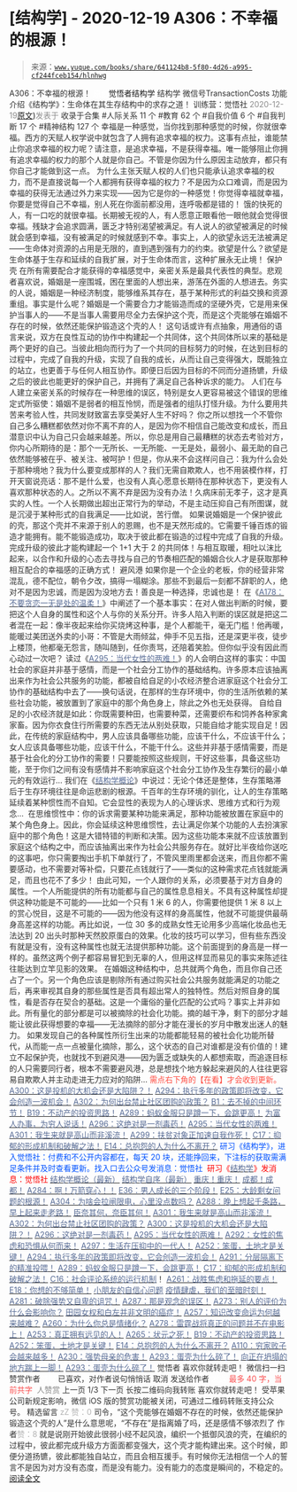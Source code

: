 # [结构学] - 2020-12-19 A306：不幸福的根源！

> 来源：[`www.yuque.com/books/share/641124b8-5f80-4d26-a995-cf244fceb154/hlnhwg`](https://www.yuque.com/books/share/641124b8-5f80-4d26-a995-cf244fceb154/hlnhwg)

<ne-p id="520f42f3293818f927861ebbd5b15da4_p_0" data-lake-id="520f42f3293818f927861ebbd5b15da4_p_0"><ne-text id="ue059838e" style="color: rgb(51, 51, 51);">A306：不幸福的根源！</ne-text></ne-p> <ne-p id="fcbaf96bc44d487b461a1758597a371f" data-lake-id="fcbaf96bc44d487b461a1758597a371f"><ne-text id="u3abb566d" ne-fontsize="12" style="color: rgb(255, 255, 255);">原创</ne-text><ne-text id="u936c7347" ne-fontsize="14">觉悟者</ne-text><ne-text id="uead70788" ne-fontsize="14">结构学</ne-text></ne-p> <ne-p id="baafcbefe1a346f7897b027cd75a9a2b" data-lake-id="baafcbefe1a346f7897b027cd75a9a2b"><ne-text id="u08fcac39" ne-fontsize="14" ne-bold="true" style="color: rgb(51, 51, 51);">结构学</ne-text></ne-p> <ne-p id="d3b4d2767ab76c60d11a0037d3babfb3" data-lake-id="d3b4d2767ab76c60d11a0037d3babfb3"><ne-text id="ub6c1186b" ne-fontsize="14" style="color: rgb(51, 51, 51);">微信号</ne-text><ne-text id="ub92904d9" ne-fontsize="14" style="color: rgb(51, 51, 51);">TransactionCosts</ne-text></ne-p> <ne-p id="8732065ed74ec4e45966554aca103eed" data-lake-id="8732065ed74ec4e45966554aca103eed"><ne-text id="uc57fb8a0" ne-fontsize="14" style="color: rgb(51, 51, 51);">功能介绍</ne-text><ne-text id="uaebd10f6" ne-fontsize="14" style="color: rgb(51, 51, 51);">《结构学》：生命体在其生存结构中的求存之道！ 训练营：觉悟社</ne-text></ne-p> <ne-p id="48f890e6c5d3e72ea36c986d4b633a88" data-lake-id="48f890e6c5d3e72ea36c986d4b633a88"><ne-text id="u909634c9" style="color: rgb(140, 140, 140);">2020-12-19</ne-text>[<ne-text id="u0a4900af" ne-fontsize="14">原文</ne-text>](https://mp.weixin.qq.com/s?__biz=MzIzMDYwOTM0Mg==&mid=2247484943&idx=1&sn=c00f0bd8c933d6f36d0a166c83f57a94&chksm=e8b19ededfc617c8cd7f745abc65eef552b44d87b4aef53b27fec1bbdf36b2421642c155841e#rd))<ne-text id="u7ac290f7" ne-fontsize="14" style="color: rgb(140, 140, 140);">发表于</ne-text></ne-p> <ne-p id="d75cf6b426b5b990b70d55b4350f562f" data-lake-id="d75cf6b426b5b990b70d55b4350f562f"><ne-text id="u722c8488" style="color: rgb(51, 51, 51);">收录于合集</ne-text></ne-p> <ne-p id="45105428a2ad207f0ad95ddac2412e04" data-lake-id="45105428a2ad207f0ad95ddac2412e04"><ne-text id="u742bdab1" style="color: rgb(51, 51, 51);">#人际关系 11 个</ne-text></ne-p> <ne-p id="7b96238b7a2d669f3b99c4368021fb02" data-lake-id="7b96238b7a2d669f3b99c4368021fb02"><ne-text id="ub5ee1d08" style="color: rgb(51, 51, 51);">#教育 62 个</ne-text></ne-p> <ne-p id="9f37de326d4908ebcdfb2473a333abc3" data-lake-id="9f37de326d4908ebcdfb2473a333abc3"><ne-text id="u33ae72de" style="color: rgb(51, 51, 51);">#自我价值 6 个</ne-text></ne-p> <ne-p id="4b341a3006efb9ecec2ebcc0e0ca4e81" data-lake-id="4b341a3006efb9ecec2ebcc0e0ca4e81"><ne-text id="uddf6da8d" style="color: rgb(51, 51, 51);">#自我判断 17 个</ne-text></ne-p> <ne-p id="b5861a3e8e84404c6778add1b8da84bc" data-lake-id="b5861a3e8e84404c6778add1b8da84bc"><ne-text id="u62977ff6" style="color: rgb(51, 51, 51);">#精神结构 127 个</ne-text></ne-p> <ne-p id="f969db4513c1e71a106c603448364b05" data-lake-id="f969db4513c1e71a106c603448364b05"><ne-text id="u8b263c60" style="color: rgb(51, 51, 51);">幸福是一种感觉，当你找到那种感觉的时候，你就很幸福。西方的天赋人权学说中就包含了人拥有追求幸福的权力。这事有点扯，谁能禁止你追求幸福的权力呢？请注意，是追求幸福，不是获得幸福。唯一能够阻止你拥有追求幸福的权力的那个人就是你自己。不管是你因为什么原因主动放弃，都只有你自己才能做到这一点。</ne-text></ne-p> <ne-p id="9e79efe556b8c210eef0874809a8439f" data-lake-id="9e79efe556b8c210eef0874809a8439f"><ne-text id="u47a37bbe" style="color: rgb(51, 51, 51);">为什么主张天赋人权的人们也只能承认追求幸福的权力，而不是直接说每一个人都拥有获得幸福的权力？不是因为众口难调，而是因为幸福的获得无法通过外力来实现——因为它是你的一种感觉！你觉得幸福就幸福，你要是觉得自己不幸福，别人死在你面前都没用，连呼吸都是错的！</ne-text></ne-p> <ne-p id="60ad8d0093d91174ff77da4b1d15efe8" data-lake-id="60ad8d0093d91174ff77da4b1d15efe8"><ne-text id="u8238d481" style="color: rgb(51, 51, 51);">饿的快死的人，有一口吃的就很幸福。长期被无视的人，有人愿意正眼看他一眼他就会觉得很幸福。残缺才会追求圆满，匮乏才特别渴望被满足。有人说人的欲望被满足的时候就会感到幸福，没有被满足的时候就感到不幸。事实上，人的欲望永远无法被满足——生命体对资源的占用是无限的，直到遇到强有力的约束。欲望是什么？欲望是生命体基于生存和延续的自我扩展，对于生命体而言，这种扩展永无止境！</ne-text></ne-p> <ne-p id="b3d650f764318874c6e6b63a93911cb9" data-lake-id="b3d650f764318874c6e6b63a93911cb9"><ne-text id="ud9106225" ne-bold="true" style="color: rgb(51, 51, 51);">保护壳</ne-text></ne-p> <ne-p id="4f7a0d7ad09930fe41de9854d08c6ed7" data-lake-id="4f7a0d7ad09930fe41de9854d08c6ed7"><ne-text id="u9ea2d867" style="color: rgb(51, 51, 51);">在所有需要配合才能获得的幸福感觉中，亲密关系是最具代表性的典型。悲观者喜欢说，婚姻是一座围城，困在里面的人想出来，游荡在外面的人想进去。务实的人说，婚姻是一种经济制度，能够维系其存在，基于某种形式的利益交换和资源重组。事实是什么呢？婚姻是一个需要合力才能锻造而成的坚硬外壳，它是用来保护当事人的——不是当事人需要用尽全力去保护这个壳，而是这个壳能够在婚姻不存在的时候，依然还能保护锻造这个壳的人！</ne-text></ne-p> <ne-p id="a7ee8a76793d54d299687a1a59de8380" data-lake-id="a7ee8a76793d54d299687a1a59de8380"><ne-text id="u660e4a30" style="color: rgb(51, 51, 51);">这句话或许有点抽象，用通俗的语言来说，双方在良性互动的协作中构建起一个共同体，这个共同体所以来的基础是两个更好的自己。当彼此相向而行为了一个共同的目标努力的时候，在达到目标的过程中，完成了自我的升级，实现了自我的成长，从而让自己变得强大，既能独立的站立，也更善于与任何人相互协作。即便日后因为目标的不同而分道扬镳，升级之后的彼此也能更好的保护自己，并拥有了满足自己各种诉求的能力。</ne-text></ne-p> <ne-p id="ca21c2779759ba1117b49a74fd1d460a" data-lake-id="ca21c2779759ba1117b49a74fd1d460a"><ne-text id="ue52ad2bc" style="color: rgb(51, 51, 51);">人们在与人建立亲密关系的时候存在一种思维的误区，特别是女人更容易被这个错误的思维定式所驱使：婚姻不是弱者的相互怜悯，而是强者的组队打怪升级。为什么要用共苦来考验人性，共同发财致富去享受美好人生不好吗？</ne-text></ne-p> <ne-p id="3729326c9f64148dd1f3f3e3fd1f61d9" data-lake-id="3729326c9f64148dd1f3f3e3fd1f61d9"><ne-text id="u71c119cb" style="color: rgb(51, 51, 51);">你之所以想找一个不管你自己多么糟糕都依然对你不离不弃的人，是因为你不相信自己能改变和成长，而且潜意识中认为自己只会越来越差。所以，你总是用自己最糟糕的状态去考验对方，你内心所期待的是：那个一无所长、一无所能、一无是处，最弱小、最无助的自己依然能够被在乎、被关注、被呵护！但是，你从来不会这样问自己：我为什么会处于那种境地？我为什么要变成那样的人？我们无需自欺欺人，也不用装模作样，打开天窗说亮话：那不是什么爱，也没有人真心愿意长期待在那种状态下，更没有人喜欢那种状态的人。之所以不离不弃是因为没有办法！久病床前无孝子，这才是真实的人性。一个人长期做出超出正常行为的举动，不是主动压抑自己有所图谋，就是沉浸于某种形式的自我满足——比如说，苦行僧。</ne-text></ne-p> <ne-p id="de4d59266d4621aa4071eeb3cee42863" data-lake-id="de4d59266d4621aa4071eeb3cee42863"><ne-text id="u1e1dfc80" style="color: rgb(51, 51, 51);">如果说婚姻是一个保护彼此的壳，那这个壳并不来源于别人的恩赐，也不是天然形成的。它需要千锤百炼的锻造才能拥有。能不能锻造成功，取决于彼此都在锻造的过程中完成了自我的升级。完成升级的彼此才能构建起一个 1+1 大于 2 的共同体！与相互取暖，相吐以沫比起来，以合作和升级的心态去寻找与自己的节奏相匹配的婚姻合伙人才是获取那种相互配合的幸福感的正确方式！</ne-text></ne-p> <ne-p id="64f5e41a85527d31f7be011d9cceb8b4" data-lake-id="64f5e41a85527d31f7be011d9cceb8b4"><ne-text id="ucb536857" ne-bold="true" style="color: rgb(51, 51, 51);">避风港</ne-text></ne-p> <ne-p id="18408c57842c056b0287bd49ec53598d" data-lake-id="18408c57842c056b0287bd49ec53598d"><ne-text id="u6be8a09a" style="color: rgb(51, 51, 51);">如果你是一个企业的老板，你的经营非常混乱，德不配位，朝令夕改，搞得一塌糊涂。那些不到最后一刻都不辞职的人，绝对不是因为忠诚，而是因为没地方去！善良是一种选择，忠诚也是！</ne-text></ne-p> <ne-p id="1110af3b7e69cd9a8d73660446c5318a" data-lake-id="1110af3b7e69cd9a8d73660446c5318a"><ne-text id="u19ef44f3" style="color: rgb(51, 51, 51);">在《</ne-text>[<ne-text id="u5a308940" style="color: rgb(87, 107, 149);">A178：不要贪恋一无是处的温柔！</ne-text>](http://mp.weixin.qq.com/s?__biz=MzAxNDk1NjI2Mw==&mid=2247485259&idx=1&sn=c46eb58cf71fc316608279b1e10828b8&chksm=9b8a24c3acfdadd57781ee9631cc06ed50551cc15141d155f54fa20dcf69c653825673104680&scene=21#wechat_redirect)<ne-text id="u2bb90f8c" style="color: rgb(51, 51, 51);">》中阐述了一个基本事实：在对人做出判断的时候，要把这个人自身的属性和这个人与你的关系分开。许多人陷入判断的误区就是把这二者混在一起：像半夜起来给你买烧烤这种事，是个人都能干，毫无门槛！他再暖，能暖过美团送外卖的小哥：不管是大雨倾盆，伸手不见五指，还是深更半夜，徒步上楼顶，他都毫无怨言，随叫随到，任你责骂，还陪着笑脸。但你似乎没有因此而心动过一次吧？</ne-text></ne-p> <ne-p id="f6b5da3f5d74e9a4d3c53cbd692c2e53" data-lake-id="f6b5da3f5d74e9a4d3c53cbd692c2e53"><ne-text id="ud8a01df0" style="color: rgb(51, 51, 51);">读过《</ne-text>[<ne-text id="u246b0548" style="color: rgb(87, 107, 149);">A295：当代女性的两难！</ne-text>](http://mp.weixin.qq.com/s?__biz=MzIzMDYwOTM0Mg==&mid=2247484854&idx=1&sn=6851afe306f7b89d23728018ea32b7f2&chksm=e8b19d67dfc61471955b15021ac11c5fff9f1607977e9df1bd2bbfabc2deb3dea5c98e369c55&scene=21#wechat_redirect)<ne-text id="u2e56120d" style="color: rgb(51, 51, 51);">》的人会明白这样的事实：中国社会的家庭并非基于感情，而是一个社会分工协作的基础结构。许多原本应该抽离出来作为社会公共服务的功能，都被自给自足的小农经济整合进家庭这个社会分工协作的基础结构中去了——换句话说，在那样的生存环境中，你的生活所依赖的某些社会功能，被放置到了家庭中的那个角色身上，除此之外也无处获得。</ne-text></ne-p> <ne-p id="5bebc3195b12f4b982f04f00e83883f3" data-lake-id="5bebc3195b12f4b982f04f00e83883f3"><ne-text id="ud04fd94c" style="color: rgb(51, 51, 51);">自给自足的小农经济就是如此：你既需要种田，也需要种菜，还需要织布和饲养各种家禽家畜。因为你衣食住行所需要的东西无法从别处获取，只能自给才能实现自足！因此，在传统的家庭结构中，男人应该具备哪些功能，应该干什么，不应该干什么；女人应该具备哪些功能，应该干什么，不能干什么。这些并非基于感情需要，而是基于社会化的分工协作的需要！只要能按照这些规则，干好这些事，具备这些功能，至于你们之间有没有感情并不影响家庭这个社会分工协作及生存繁衍的最小单元的有效运行…</ne-text></ne-p> <ne-p id="d851c9d79612c8b0239e8d0c9d17bbf0" data-lake-id="d851c9d79612c8b0239e8d0c9d17bbf0"><ne-text id="uf1c406d5" style="color: rgb(51, 51, 51);">我们在《</ne-text>[<ne-text id="u1887e4b8" style="color: rgb(87, 107, 149);">结构学概论</ne-text>](http://mp.weixin.qq.com/s?__biz=MzAxNDk1NjI2Mw==&mid=2247485167&idx=1&sn=d5e962eff4a8e9770c83bc87d19d07f3&chksm=9b8a2567acfdac7154f7a62996dca874e5d186b44f3d120dcb633760318788c42d304e325313&scene=21#wechat_redirect)<ne-text id="ua35bb2a1" style="color: rgb(51, 51, 51);">》中说过：无论个体还是整体，生存策略滞后于生存环境往往是命运悲剧的根源。千百年的生存环境的驯化，让人的生存策略延续着某种惯性而不自知。它会显性的表现为人的心理诉求、思维方式和行为观念… </ne-text></ne-p> <ne-p id="b3cd8cfea637cdc819ac9a477ad19dcf" data-lake-id="b3cd8cfea637cdc819ac9a477ad19dcf"><ne-text id="u4eed8a04" style="color: rgb(51, 51, 51);">在思维惯性中：你的诉求需要某种功能来满足，那种功能被放置在家庭中的某个角色身上。因此，你会延续这种思维惯性，去让满足你某个功能的人去扮演家庭中的那个角色！这是大错特错的判断和决策。因为这些功能本来就不应该放置到家庭这个结构之中，而应该抽离出来作为社会公共服务存在。就好比半夜给你送吃的这事吧，你只需要掏出手机下单就行了，不管风里雨里都会送来，而且你都不需要感动，也不需要对等补偿，只要花点钱就行了——类似的这种需求花点钱就能满足，而且也花不了多少！</ne-text></ne-p> <ne-p id="bb3f8c0add4d15f6deb915f650c714ec" data-lake-id="bb3f8c0add4d15f6deb915f650c714ec"><ne-text id="u10e3dfb0" style="color: rgb(51, 51, 51);">由此可知，一个人跟你的关系，必须要基于对方自身的属性。一个人所能提供的所有功能都与自己的属性息息相关。不具有这种属性却提供这种功能是不可能的——比如一个只有 1 米 6 的人，你需要他提供 1 米 8 以上的赏心悦目，这是不可能的——因为他没有这样的身高属性，他就不可能提供最萌身高差这样的功能。再比如说，一位 30 多的成熟女性无论用多少高端化妆品也无法达到 20 出头时那种天然胶原蛋白的效果。化妆的技巧可以学习，但有些东西没有就是没有，没有这种属性也就无法提供那种功能。这个前面提到的身高是一样一样的。虽然这两个例子都容易冒犯到无辜的人，但用这样显而易见的事实来陈述往往能达到立竿见影的效果。</ne-text></ne-p> <ne-p id="4d53776a76317cf4e799c1f797d4ee64" data-lake-id="4d53776a76317cf4e799c1f797d4ee64"><ne-text id="u640d076c" style="color: rgb(51, 51, 51);">在婚姻这种结构中，总共就两个角色，而且你自己还占了一个。另一个角色应该是剔除所有通过购买社会公共服务就能满足的功能之后，再来审视其自身的那些属性是否具有超出常人的独特性。然后对照自身的属性，看是否存在契合的基础。这是一个庸俗的量化匹配的公式吗？事实上并非如此。所有量化的部分都是可以被摘除的社会化功能。摘的越干净，剩下的部分才越能让彼此获得想要的幸福——无法摘除的部分才能在漫长的岁月中散发出迷人的魅力。</ne-text></ne-p> <ne-p id="5e1125425ffcaadb13cb2671cdcdbf8b" data-lake-id="5e1125425ffcaadb13cb2671cdcdbf8b"><ne-text id="u1302522b" style="color: rgb(51, 51, 51);">如果发现自己的各种属性所衍生出来的功能都能轻易的被社会化功能所替代，从而能一点一点被量化摘除，那么，这个状态的自己对谁都是没有价值的！建立不起保护壳，也就找不到避风港——因为匮乏或缺失的人都想索取，而追逐目标的人只需要同行者，根本不需要避风港，总是想找个地方躲起来避风的人往往更容易自欺欺人并主动走进无力应对的陷阱…</ne-text></ne-p> <ne-p id="f93778f274cdc1d2ffc6a78c004a170a" data-lake-id="f93778f274cdc1d2ffc6a78c004a170a"><ne-text id="uc5ca6f3a" ne-fontsize="13" style="color: rgb(255, 76, 65);">需点右下角的【</ne-text><ne-text id="u9ab212fc" ne-fontsize="13" ne-bold="true" style="color: rgb(255, 76, 65);">在看</ne-text><ne-text id="ubb4938f9" ne-fontsize="13" style="color: rgb(255, 76, 65);">】才会收到更新。</ne-text></ne-p> <ne-p id="440040700adab9304c4c3db359125dde" data-lake-id="440040700adab9304c4c3db359125dde">[<ne-text id="ue0c86214" ne-fontsize="13" ne-bold="true" style="color: rgb(87, 107, 149);">A300：这是投机的大机会还是大陷阱？！</ne-text>](http://mp.weixin.qq.com/s?__biz=MzIzMDYwOTM0Mg==&mid=2247484882&idx=1&sn=b103029f41e3aede94e1a45d035cd9ac&chksm=e8b19d03dfc614153863f37ca3f9204b451e2c02ad5ca8680c120e2458e628e5329c76b2d42c&scene=21#wechat_redirect)</ne-p> <ne-p id="a3928a83cb07854ad789d982456d7383" data-lake-id="a3928a83cb07854ad789d982456d7383">[<ne-text id="u1b37c1fc" ne-fontsize="13" ne-bold="true" style="color: rgb(87, 107, 149);">A294：执行多年的政策即将改变，它会创造一波机会！</ne-text>](http://mp.weixin.qq.com/s?__biz=MzIzMDYwOTM0Mg==&mid=2247484849&idx=1&sn=5485cd1d6c511e883e25b0c7dd9e2e3e&chksm=e8b19d60dfc614764ffc8405dccf5b8120b31988f3c1cee74e384c06f0e39c3c81bef8263c3d&scene=21#wechat_redirect)</ne-p> <ne-p id="b2c13bd15791169dd10f2170244948c8" data-lake-id="b2c13bd15791169dd10f2170244948c8">[<ne-text id="u9727e63b" ne-fontsize="13" ne-bold="true" style="color: rgb(87, 107, 149);">A302：为何出台禁止社区团购的政策？</ne-text>](http://mp.weixin.qq.com/s?__biz=MzIzMDYwOTM0Mg==&mid=2247484904&idx=1&sn=3b711f9bc2c47ba0ba432cf47d5832fb&chksm=e8b19d39dfc6142f8524aba7d5a15c694c1e25c19e2e662f6773219ace93c7354adf6878e54f&scene=21#wechat_redirect)</ne-p> <ne-p id="602274f5259e974732ba7f2ed0cc0984" data-lake-id="602274f5259e974732ba7f2ed0cc0984">[<ne-text id="udc31b4f1" ne-fontsize="13" style="color: rgb(87, 107, 149);">B1：去不掉的中间环节！</ne-text>](http://mp.weixin.qq.com/s?__biz=MzIzMDYwOTM0Mg==&mid=2247483903&idx=1&sn=e8a21cb816d6a27d869f81463805a208&chksm=e8b1992edfc610380f54d91f9acc9844820c77ce8a5bcedb4f36372c406647f45fd2514a6a77&scene=21#wechat_redirect)</ne-p> <ne-p id="e1b09e6ba08e226b434d5f20d0bc6525" data-lake-id="e1b09e6ba08e226b434d5f20d0bc6525">[<ne-text id="uf8a05641" ne-fontsize="13" style="color: rgb(87, 107, 149);">B19：不动产的投资思路！</ne-text>](http://mp.weixin.qq.com/s?__biz=MzIzMDYwOTM0Mg==&mid=2247484069&idx=1&sn=a13a6e590a21b27fd1356718b3a2dcd3&chksm=e8b19a74dfc613622b23c7233732cbb1d499c75f9b7ac3047cdeaee3a34eeae7d3b4871429f1&scene=21#wechat_redirect)</ne-p> <ne-p id="3d6798facb9277e4c465fcb104403d82" data-lake-id="3d6798facb9277e4c465fcb104403d82">[<ne-text id="u21a0b8b4" ne-fontsize="13" style="color: rgb(87, 107, 149);">A289：蚂蚁金服只是蹲一下，会跳更高！</ne-text>](http://mp.weixin.qq.com/s?__biz=MzIzMDYwOTM0Mg==&mid=2247484822&idx=1&sn=ea2d818adee1bf400b0af9ed69bcd297&chksm=e8b19d47dfc61451b7291d6369b3391b9b8b06e08f9f5eed482a15c58075880a0029c50aed9a&scene=21#wechat_redirect)</ne-p> <ne-p id="3b4d003bfc7737e895fdc94f274f64d6" data-lake-id="3b4d003bfc7737e895fdc94f274f64d6">[<ne-text id="u018d7c50" ne-fontsize="13" style="color: rgb(87, 107, 149);">为富人办事，为穷人说话！</ne-text>](http://mp.weixin.qq.com/s?__biz=MzIzMDYwOTM0Mg==&mid=2247484462&idx=1&sn=195ebab17907fba73c69ae7a11bc40ad&chksm=e8b19cffdfc615e9b2f88327d492813afa3656859f4d67a6d831ac1cf684a54b760a8b8edcd6&scene=21#wechat_redirect)</ne-p> <ne-p id="338489d6383e0547291a68219fb1b808" data-lake-id="338489d6383e0547291a68219fb1b808">[<ne-text id="u7a76c81d" ne-fontsize="13" style="color: rgb(87, 107, 149);">A296：这绝对是一剂毒药！</ne-text>](http://mp.weixin.qq.com/s?__biz=MzIzMDYwOTM0Mg==&mid=2247484868&idx=1&sn=87a5e50054d5c59d8a389f302cf165df&chksm=e8b19d15dfc61403dcfdc196e7fd5e361b5873452485cf97c9d0c3cc58fecaa2a977b9a52d1d&scene=21#wechat_redirect)</ne-p> <ne-p id="a9f154b5824b934c3c17c02d851c757f" data-lake-id="a9f154b5824b934c3c17c02d851c757f">[<ne-text id="u83fa2e47" ne-fontsize="13" style="color: rgb(87, 107, 149);">A295：当代女性的两难！</ne-text>](http://mp.weixin.qq.com/s?__biz=MzIzMDYwOTM0Mg==&mid=2247484854&idx=1&sn=6851afe306f7b89d23728018ea32b7f2&chksm=e8b19d67dfc61471955b15021ac11c5fff9f1607977e9df1bd2bbfabc2deb3dea5c98e369c55&scene=21#wechat_redirect)</ne-p> <ne-p id="d19c7dc0b78d0791bd8672acd50fe031" data-lake-id="d19c7dc0b78d0791bd8672acd50fe031">[<ne-text id="ub3d9906c" ne-fontsize="13" style="color: rgb(87, 107, 149);">A301：我生来就是高山而非溪流！</ne-text>](http://mp.weixin.qq.com/s?__biz=MzIzMDYwOTM0Mg==&mid=2247484895&idx=1&sn=241f68fd60c1b47239beef7573364ceb&chksm=e8b19d0edfc6141856def733b4a1fd20332b7083f1234182452387fcfe12cebb015db7bfbeec&scene=21#wechat_redirect)</ne-p> <ne-p id="412f92aee9cc13084dfc0a821a868e8a" data-lake-id="412f92aee9cc13084dfc0a821a868e8a">[<ne-text id="u6c7f11df" ne-fontsize="13" style="color: rgb(87, 107, 149);">A299：扶贫对象正加速自我作死！</ne-text>](http://mp.weixin.qq.com/s?__biz=MzIzMDYwOTM0Mg==&mid=2247484889&idx=1&sn=164441f266273fb02e28029c851bdf6c&chksm=e8b19d08dfc6141e7411c30e887493e32cd32469a54ef3fb00e7ca437917b27458bc70db8616&scene=21#wechat_redirect)</ne-p> <ne-p id="2e51e26ecd048cb120782cc6595d32d7" data-lake-id="2e51e26ecd048cb120782cc6595d32d7">[<ne-text id="u56b3f084" ne-fontsize="13" style="color: rgb(87, 107, 149);">C17：抑郁的形成机制和破解之法！</ne-text>](http://mp.weixin.qq.com/s?__biz=MzIzMDYwOTM0Mg==&mid=2247484812&idx=1&sn=d8b3a1dbaf5f2d08fe6d2e1664237ba4&chksm=e8b19d5ddfc6144b05efb4212b3542ab9f22b79a2ddab8e42ec911a07ea74190ce84f24e123f&scene=21#wechat_redirect)</ne-p> <ne-p id="e0e20c640ae6cda607c2be344b7c4bd6" data-lake-id="e0e20c640ae6cda607c2be344b7c4bd6">[<ne-text id="u2a84b383" ne-fontsize="13" style="color: rgb(87, 107, 149);">E14：总抱怨的人为什么不离开？</ne-text>](http://mp.weixin.qq.com/s?__biz=MzIzMDYwOTM0Mg==&mid=2247484341&idx=1&sn=c266eb0136273f0b1219e0fd659daafc&chksm=e8b19b64dfc61272f157e1e17a76b2e83c6fd62a1beb78d60ea73a65463109b428cd9dd6ce7a&scene=21#wechat_redirect)</ne-p> <ne-p id="924c32cc47a625fac747c98923dced1f" data-lake-id="924c32cc47a625fac747c98923dced1f"><ne-text id="uc06ebe77" ne-bold="true" style="color: rgb(0, 82, 255);">研习《结构学》，进入觉悟社：付费和不公开内容都在，每天 20 块，还能挣回来，下注标的获取需满足条件并及时查看更新。</ne-text><ne-text id="u5f7bcfc7" style="color: rgb(0, 82, 255);">找入口去公众号发消息：觉悟社 </ne-text></ne-p> <ne-p id="71272207c2105559ef0337cca4b6c191" data-lake-id="71272207c2105559ef0337cca4b6c191"><ne-text id="ud6c08190" ne-fontsize="13" style="color: rgb(255, 0, 0);">研习《</ne-text>[<ne-text id="u0d2954d4" style="color: rgb(87, 107, 149);">结构学</ne-text>](https://mp.weixin.qq.com/mp/appmsgalbum?action=getalbum&album_id=1318317199878225920&__biz=MzAxNDk1NjI2Mw==#wechat_redirect)<ne-text id="uc707a2ad" ne-fontsize="13" style="color: rgb(255, 0, 0);">》发消息</ne-text><ne-text id="u8e9907ce" ne-fontsize="13" ne-bold="true" style="color: rgb(255, 0, 0);">：觉悟社</ne-text></ne-p>  <ne-p id="70dd3e26a1926ff94369d44be51858d4" data-lake-id="70dd3e26a1926ff94369d44be51858d4"><ne-card data-card-name="image" data-card-type="inline" id="Wt3tT" ne-fontsize="13" data-event-boundary="card" style="color: rgb(53, 53, 53);"><ne-p id="6c6332d699ce71213914e3301ae74444" data-lake-id="6c6332d699ce71213914e3301ae74444">[<ne-text id="u4aac6119" ne-fontsize="13" style="color: rgb(87, 107, 149);">结构学概论（最新）</ne-text>](http://mp.weixin.qq.com/s?__biz=MzAxNDk1NjI2Mw==&mid=2247485167&idx=1&sn=d5e962eff4a8e9770c83bc87d19d07f3&chksm=9b8a2567acfdac7154f7a62996dca874e5d186b44f3d120dcb633760318788c42d304e325313&scene=21#wechat_redirect)</ne-p> <ne-p id="66149b1eeacb46a53dffe61a73cf3383" data-lake-id="66149b1eeacb46a53dffe61a73cf3383">[<ne-text id="u91c7190d" ne-fontsize="13" style="color: rgb(87, 107, 149);">结构学自序（最新）</ne-text>](http://mp.weixin.qq.com/s?__biz=MzAxNDk1NjI2Mw==&mid=2247485327&idx=1&sn=5a8c9a6499c84e1c3129ca7cb41e0ac7&chksm=9b8a2407acfdad112471c12c6b86e4e914116dbb6d6588fa726a72e0aafa01d9c1b9fd24a738&scene=21#wechat_redirect)</ne-p> <ne-p id="313aba40781d2263d7ce0164263cf1f9" data-lake-id="313aba40781d2263d7ce0164263cf1f9">[<ne-text id="u377a69e0" ne-fontsize="13" style="color: rgb(87, 107, 149);">重庆！重庆！</ne-text>](http://mp.weixin.qq.com/s?__biz=MzAxNDk1NjI2Mw==&mid=2247485354&idx=1&sn=331128611c478feede60317e963239a5&chksm=9b8a2422acfdad3448a9bcc0f9745f4367028e8a9b0a307f7c01c2690c398560a4be5e43492c&scene=21#wechat_redirect)</ne-p> <ne-p id="f9b11536d765011c5a10ede93498b7ed" data-lake-id="f9b11536d765011c5a10ede93498b7ed">[<ne-text id="u8d386a84" ne-fontsize="13" style="color: rgb(87, 107, 149);">成都！成都！</ne-text>](http://mp.weixin.qq.com/s?__biz=MzIzMDYwOTM0Mg==&mid=2247484576&idx=1&sn=432e1df31f0735f0c93636776e97a859&chksm=e8b19c71dfc615671c9204af66bb0ffdb622fb2545b0387734a662feaa8e8be57d3063f59c5a&scene=21#wechat_redirect)</ne-p> <ne-p id="180ecf3c14b36fcb0213b91a7dd27eb3" data-lake-id="180ecf3c14b36fcb0213b91a7dd27eb3">[<ne-text id="u047349f9" ne-fontsize="13" style="color: rgb(87, 107, 149);">A284：啊！万箭穿心！！</ne-text>](http://mp.weixin.qq.com/s?__biz=MzAxNDk1NjI2Mw==&mid=2247486135&idx=1&sn=e950149b9b9147e9199cfc6093605950&chksm=9b8a293facfda029419b911d4b4fa91c73bbaf695b206df2cf15124d843f4bf4b80673baa394&scene=21#wechat_redirect)</ne-p> <ne-p id="2bface8b025d0f0a9e5bdbbb94a26dc3" data-lake-id="2bface8b025d0f0a9e5bdbbb94a26dc3">[<ne-text id="u950cbcc8" ne-fontsize="13" style="color: rgb(87, 107, 149);">E36：男人成长的三个阶段！</ne-text>](http://mp.weixin.qq.com/s?__biz=MzIzMDYwOTM0Mg==&mid=2247484322&idx=1&sn=c300d9466951d36645128c5167ca5934&chksm=e8b19b73dfc61265dde1bb437a9945db0c1d9c7fe1cbffe1feec995c9dde8a6eb99272dc86a9&scene=21#wechat_redirect)</ne-p> <ne-p id="c8379b4dbc6c0b337bbf479eae927ca0" data-lake-id="c8379b4dbc6c0b337bbf479eae927ca0">[<ne-text id="u8b4ec64b" ne-fontsize="13" style="color: rgb(87, 107, 149);">E25：大龄剩女问题的根源！</ne-text>](http://mp.weixin.qq.com/s?__biz=MzIzMDYwOTM0Mg==&mid=2247484587&idx=1&sn=3335cb9dd973ae9f9c9279a0388bbe33&chksm=e8b19c7adfc6156c752a5edad793fc1d8db424d6b609ce62f26f78537b3b41e83ea47aca2929&scene=21#wechat_redirect)</ne-p> <ne-p id="2a06ee2edd5827aeb014cd5049c114de" data-lake-id="2a06ee2edd5827aeb014cd5049c114de">[<ne-text id="ubfc3b098" ne-fontsize="13" style="color: rgb(87, 107, 149);">A304：为啥会拉闸限电，心里没点数吗？</ne-text>](http://mp.weixin.qq.com/s?__biz=MzIzMDYwOTM0Mg==&mid=2247484921&idx=1&sn=0f74dcad5b3cecf8e438493543b5457e&chksm=e8b19d28dfc6143eb8a9bdcdc8a57259580a9267ecea4e54032b9a803540f314e3c6a3cb50ca&scene=21#wechat_redirect)</ne-p> <ne-p id="e6bc80639711a13198676dc4db9ed1e0" data-lake-id="e6bc80639711a13198676dc4db9ed1e0">[<ne-text id="uae16f6de" ne-fontsize="13" style="color: rgb(87, 107, 149);">A288：晚上想起千条路，早上起来走老路！</ne-text>](http://mp.weixin.qq.com/s?__biz=MzIzMDYwOTM0Mg==&mid=2247484915&idx=1&sn=55088888722b224f8ecbed590cd0aa44&chksm=e8b19d22dfc61434f86355f9b87859f5d1eeb7ca49ec9d7a235f56dd3e0affd22f0a5f24bb76&scene=21#wechat_redirect)</ne-p> <ne-p id="a5f9b9a7e7438e678704a8a7b640bb9c" data-lake-id="a5f9b9a7e7438e678704a8a7b640bb9c">[<ne-text id="ueb99739d" ne-fontsize="13" style="color: rgb(87, 107, 149);">臣奈其何，奈臣其何！</ne-text>](http://mp.weixin.qq.com/s?__biz=MzIzMDYwOTM0Mg==&mid=2247483860&idx=1&sn=b5b01ae82ff764ce2806251e3f2a809f&chksm=e8b19905dfc61013607735eb7782299c9a4d7a39a8b15a7b46182ef20eda3ffe9f6ed6337e1f&scene=21#wechat_redirect)</ne-p> <ne-p id="3c2e7931ebe2ab5cbb9421c64a7646a3" data-lake-id="3c2e7931ebe2ab5cbb9421c64a7646a3">[<ne-text id="u9877a473" ne-fontsize="13" style="color: rgb(87, 107, 149);">A301：我生来就是高山而非溪流！</ne-text>](http://mp.weixin.qq.com/s?__biz=MzIzMDYwOTM0Mg==&mid=2247484895&idx=1&sn=241f68fd60c1b47239beef7573364ceb&chksm=e8b19d0edfc6141856def733b4a1fd20332b7083f1234182452387fcfe12cebb015db7bfbeec&scene=21#wechat_redirect)</ne-p> <ne-p id="fd137d933ff2fde99e6e1a6123fd0762" data-lake-id="fd137d933ff2fde99e6e1a6123fd0762">[<ne-text id="ud5d608dd" ne-fontsize="13" style="color: rgb(87, 107, 149);">A302：为何出台禁止社区团购的政策？</ne-text>](http://mp.weixin.qq.com/s?__biz=MzIzMDYwOTM0Mg==&mid=2247484904&idx=1&sn=3b711f9bc2c47ba0ba432cf47d5832fb&chksm=e8b19d39dfc6142f8524aba7d5a15c694c1e25c19e2e662f6773219ace93c7354adf6878e54f&scene=21#wechat_redirect)</ne-p> <ne-p id="e5e9fae93d7b61d2fe9edf6eae5d6b0b" data-lake-id="e5e9fae93d7b61d2fe9edf6eae5d6b0b">[<ne-text id="u3377a46b" ne-fontsize="13" style="color: rgb(87, 107, 149);">A300：这是投机的大机会还是大陷阱？！</ne-text>](http://mp.weixin.qq.com/s?__biz=MzIzMDYwOTM0Mg==&mid=2247484882&idx=1&sn=b103029f41e3aede94e1a45d035cd9ac&chksm=e8b19d03dfc614153863f37ca3f9204b451e2c02ad5ca8680c120e2458e628e5329c76b2d42c&scene=21#wechat_redirect)</ne-p> <ne-p id="09455ae7c4084ed80d13632c80eb9b4b" data-lake-id="09455ae7c4084ed80d13632c80eb9b4b">[<ne-text id="ub95af54e" ne-fontsize="13" style="color: rgb(87, 107, 149);">A296：这绝对是一剂毒药！</ne-text>](http://mp.weixin.qq.com/s?__biz=MzIzMDYwOTM0Mg==&mid=2247484868&idx=1&sn=87a5e50054d5c59d8a389f302cf165df&chksm=e8b19d15dfc61403dcfdc196e7fd5e361b5873452485cf97c9d0c3cc58fecaa2a977b9a52d1d&scene=21#wechat_redirect)</ne-p> <ne-p id="6610b08b7221ae9e540776a9ba283442" data-lake-id="6610b08b7221ae9e540776a9ba283442">[<ne-text id="ub35d8bb7" ne-fontsize="13" style="color: rgb(87, 107, 149);">A295：当代女性的两难！</ne-text>](http://mp.weixin.qq.com/s?__biz=MzIzMDYwOTM0Mg==&mid=2247484854&idx=1&sn=6851afe306f7b89d23728018ea32b7f2&chksm=e8b19d67dfc61471955b15021ac11c5fff9f1607977e9df1bd2bbfabc2deb3dea5c98e369c55&scene=21#wechat_redirect)</ne-p> <ne-p id="eec5547d460130734170835fa413efad" data-lake-id="eec5547d460130734170835fa413efad">[<ne-text id="uff4e90ed" ne-fontsize="13" style="color: rgb(87, 107, 149);">A292：女性的焦虑和恐惧从何而来！</ne-text>](http://mp.weixin.qq.com/s?__biz=MzIzMDYwOTM0Mg==&mid=2247484834&idx=1&sn=133b970c2ecae4d25d1c8a3444efc5a1&chksm=e8b19d73dfc61465bf0d5389f9a9efea963f1cf1eb332e4ed8a09d9adc8ebd3416e257edc1d8&scene=21#wechat_redirect)</ne-p> <ne-p id="0198346dce15b76491d73077793c980c" data-lake-id="0198346dce15b76491d73077793c980c">[<ne-text id="ue0b9ee96" ne-fontsize="13" style="color: rgb(87, 107, 149);">A297：生活在压抑中的一代人！</ne-text>](http://mp.weixin.qq.com/s?__biz=MzIzMDYwOTM0Mg==&mid=2247484874&idx=1&sn=6782638e1b5835654e4c6ffea1b589c1&chksm=e8b19d1bdfc6140d256cdc1a89b2b5a62b203b6163b74627f5334a296438a43ffaa765dd7533&scene=21#wechat_redirect)</ne-p> <ne-p id="8ad1b88f71d525bfeb2e5438e7b3e7c3" data-lake-id="8ad1b88f71d525bfeb2e5438e7b3e7c3">[<ne-text id="u24c6b4a0" ne-fontsize="13" style="color: rgb(87, 107, 149);">A252：笨蛋，土地才是关键！</ne-text>](http://mp.weixin.qq.com/s?__biz=MzIzMDYwOTM0Mg==&mid=2247484626&idx=1&sn=4e43f2ef656aef28fba94ae72d295fb9&chksm=e8b19c03dfc615154ee4587f8facc3446de42f7189175385d3ee3d35c04264487aca3a9f6585&scene=21#wechat_redirect)</ne-p> <ne-p id="51b6b80447664331f4b054e39b487b18" data-lake-id="51b6b80447664331f4b054e39b487b18">[<ne-text id="u24b23701" ne-fontsize="13" style="color: rgb(87, 107, 149);">A294：执行多年的政策即将改变，它会创造一波机会！</ne-text>](http://mp.weixin.qq.com/s?__biz=MzIzMDYwOTM0Mg==&mid=2247484849&idx=1&sn=5485cd1d6c511e883e25b0c7dd9e2e3e&chksm=e8b19d60dfc614764ffc8405dccf5b8120b31988f3c1cee74e384c06f0e39c3c81bef8263c3d&scene=21#wechat_redirect)</ne-p> <ne-p id="ae62797806f2a5a5318924c47445f8ab" data-lake-id="ae62797806f2a5a5318924c47445f8ab">[<ne-text id="uf85a6bbd" ne-fontsize="13" style="color: rgb(87, 107, 149);">A291：分层隔离下的精准投喂！</ne-text>](http://mp.weixin.qq.com/s?__biz=MzIzMDYwOTM0Mg==&mid=2247484828&idx=1&sn=e04894d9a01e37c8edb5562d2b0eaa19&chksm=e8b19d4ddfc6145b5803859c628b8b7c24083c66fff9e3a943e82d3e3b7b40a8bad9bed858f8&scene=21#wechat_redirect)</ne-p> <ne-p id="a9bedb842e0b00b5eafe98e956517e98" data-lake-id="a9bedb842e0b00b5eafe98e956517e98">[<ne-text id="uf0625cc6" ne-fontsize="13" style="color: rgb(87, 107, 149);">A289：蚂蚁金服只是蹲一下，会跳更高！</ne-text>](http://mp.weixin.qq.com/s?__biz=MzIzMDYwOTM0Mg==&mid=2247484822&idx=1&sn=ea2d818adee1bf400b0af9ed69bcd297&chksm=e8b19d47dfc61451b7291d6369b3391b9b8b06e08f9f5eed482a15c58075880a0029c50aed9a&scene=21#wechat_redirect)</ne-p> <ne-p id="0be14aecc9f5201ea89312d01e980527" data-lake-id="0be14aecc9f5201ea89312d01e980527">[<ne-text id="u645e1063" ne-fontsize="13" style="color: rgb(87, 107, 149);">C17：抑郁的形成机制和破解之法！</ne-text>](http://mp.weixin.qq.com/s?__biz=MzIzMDYwOTM0Mg==&mid=2247484812&idx=1&sn=d8b3a1dbaf5f2d08fe6d2e1664237ba4&chksm=e8b19d5ddfc6144b05efb4212b3542ab9f22b79a2ddab8e42ec911a07ea74190ce84f24e123f&scene=21#wechat_redirect)</ne-p> <ne-p id="f58195efe7d5feb4b5b847f1ff31ec99" data-lake-id="f58195efe7d5feb4b5b847f1ff31ec99">[<ne-text id="u5f2e93f8" ne-fontsize="13" style="color: rgb(87, 107, 149);">C16：社会评论系统的运行机制</ne-text>](http://mp.weixin.qq.com/s?__biz=MzIzMDYwOTM0Mg==&mid=2247484806&idx=1&sn=a8cffa4c2bf1f4e41fa5d23104c99a09&chksm=e8b19d57dfc6144110a857925992915ac80af2c03fc1203319ef6877ae11ad0c4e7898132719&scene=21#wechat_redirect)<ne-text id="uc575c197" ne-fontsize="13" style="color: rgb(53, 53, 53);">！</ne-text></ne-p> <ne-p id="66e27b8988f77432e3423510ec2a2abf" data-lake-id="66e27b8988f77432e3423510ec2a2abf">[<ne-text id="u38094d75" ne-fontsize="13" style="color: rgb(87, 107, 149);">A261：战胜焦虑和拖延的要点！</ne-text>](http://mp.weixin.qq.com/s?__biz=MzIzMDYwOTM0Mg==&mid=2247484776&idx=1&sn=625b7f522bf54b53158b7de35f754e0b&chksm=e8b19db9dfc614afebf419ad8a77e144dfc66cf90696f47e3b4398440a3229b07b95cca43e1e&scene=21#wechat_redirect)</ne-p> <ne-p id="0a2586fe2ae55389870f5e190866fd50" data-lake-id="0a2586fe2ae55389870f5e190866fd50">[<ne-text id="u7a926259" ne-fontsize="13" style="color: rgb(87, 107, 149);">E18：你想的不够简单！</ne-text>](http://mp.weixin.qq.com/s?__biz=MzIzMDYwOTM0Mg==&mid=2247484775&idx=1&sn=2a8e810e281cd7fe5a4db49002b193d2&chksm=e8b19db6dfc614a0e3360f0d54949c40138c27b184c114a44feaa394bd4400073dbbedf6a049&scene=21#wechat_redirect)</ne-p> <ne-p id="35e872590d49047d49bec9cc37b8fb14" data-lake-id="35e872590d49047d49bec9cc37b8fb14">[<ne-text id="u3099acea" ne-fontsize="13" style="color: rgb(87, 107, 149);">小朋友的自信心问题</ne-text>](http://mp.weixin.qq.com/s?__biz=MzIzMDYwOTM0Mg==&mid=2247484760&idx=1&sn=0760857178061e8c1e562b3818c89626&chksm=e8b19d89dfc6149f80760c0ee1f26375a0cf020f4efb7c489b15add1bf7dc4445ad07bb94aeb&scene=21#wechat_redirect)</ne-p> <ne-p id="58a976c920b3e6845c42a0697abf2bd9" data-lake-id="58a976c920b3e6845c42a0697abf2bd9">[<ne-text id="u2b9da2f6" ne-fontsize="13" style="color: rgb(87, 107, 149);">疫情肆虐，我们的至暗时刻！</ne-text>](http://mp.weixin.qq.com/s?__biz=MzIzMDYwOTM0Mg==&mid=2247484800&idx=1&sn=bab35485216aee73bd2c5ec41d4adcd2&chksm=e8b19d51dfc614478c94668e982aac82a4b793a7d5be304ff08f55b030b604ee90ecfff17041&scene=21#wechat_redirect)</ne-p> <ne-p id="5b7d3bcddbf0715d7f975776cd892efa" data-lake-id="5b7d3bcddbf0715d7f975776cd892efa">[<ne-text id="ue520984b" ne-fontsize="13" style="color: rgb(87, 107, 149);">A281：破除强势又自卑的诅咒！</ne-text>](http://mp.weixin.qq.com/s?__biz=MzIzMDYwOTM0Mg==&mid=2247484790&idx=1&sn=2965a7c1ae0245ed1761492f00e98e19&chksm=e8b19da7dfc614b1c0ccc9220fcab2d44ce6b699df2cd3e2211835a7deaad778b4e291e56e96&scene=21#wechat_redirect)</ne-p> <ne-p id="367ac94659850dcc0ebf34c9717ad939" data-lake-id="367ac94659850dcc0ebf34c9717ad939">[<ne-text id="ub7275f53" ne-fontsize="13" style="color: rgb(87, 107, 149);">A287：那是观念的误区！</ne-text>](http://mp.weixin.qq.com/s?__biz=MzAxNDk1NjI2Mw==&mid=2247486146&idx=1&sn=43c3cc0387fbab991133860c59aabdb0&chksm=9b8a294aacfda05c52561e366129fd6344dc4c97609a47d4210f9498f8535fec2425c2410b31&scene=21#wechat_redirect)</ne-p> <ne-p id="92e846000cc5d8c4fd170cb039b65444" data-lake-id="92e846000cc5d8c4fd170cb039b65444">[<ne-text id="uc382fd76" ne-fontsize="13" style="color: rgb(87, 107, 149);">A273：别人的评价为什么会影响你？</ne-text>](http://mp.weixin.qq.com/s?__biz=MzIzMDYwOTM0Mg==&mid=2247484754&idx=1&sn=87cf58d44e4f35d017940c4224081c9b&chksm=e8b19d83dfc61495ba14319bbdc24f24d92ff79e09c4fb0f80da847ab5f95110b7b5b6f782cd&scene=21#wechat_redirect)</ne-p> <ne-p id="04d08a3cb80dd862ccea7824f3731649" data-lake-id="04d08a3cb80dd862ccea7824f3731649">[<ne-text id="u37e7b5b8" ne-fontsize="13" style="color: rgb(87, 107, 149);">田园女权和白左并非文明的癌症！</ne-text>](http://mp.weixin.qq.com/s?__biz=MzIzMDYwOTM0Mg==&mid=2247484784&idx=1&sn=e4938e5a62c772db2d5237806ef8cbb0&chksm=e8b19da1dfc614b749e123f935b8ac07abe960336c6bd01d4a2dbe920f091bec23d6460337c9&scene=21#wechat_redirect)</ne-p> <ne-p id="8bb0dca97fc034dc33b3818b883221d7" data-lake-id="8bb0dca97fc034dc33b3818b883221d7">[<ne-text id="u67b3cfa0" ne-fontsize="13" style="color: rgb(87, 107, 149);">A257：知识改变命运为何越来越难？</ne-text>](http://mp.weixin.qq.com/s?__biz=MzIzMDYwOTM0Mg==&mid=2247484679&idx=1&sn=79e14744bd5a31e6bcf27f476840e508&chksm=e8b19dd6dfc614c075a2df9d84c04aedc112c1bf3487ef4cad21d8b84feddbd78b2d5d566728&scene=21#wechat_redirect)</ne-p> <ne-p id="44b2febe1d3df0235083b08f2a2668ba" data-lake-id="44b2febe1d3df0235083b08f2a2668ba">[<ne-text id="ub50064b0" ne-fontsize="13" style="color: rgb(87, 107, 149);">A260：为什么你总是情绪化？</ne-text>](http://mp.weixin.qq.com/s?__biz=MzAxNDk1NjI2Mw==&mid=2247485923&idx=1&sn=6e1e4a5b0b44a3ac652fe5b32b56ac07&chksm=9b8a2a6bacfda37d56d0717875b11867d9f7426fb815a36f43aebb438d135b81c8d69c3ab006&scene=21#wechat_redirect)</ne-p> <ne-p id="8e80547537e3e2713d9454568ad9c569" data-lake-id="8e80547537e3e2713d9454568ad9c569">[<ne-text id="u60230960" ne-fontsize="13" style="color: rgb(87, 107, 149);">A278：雷霆战将真正的问题并不在电影上！</ne-text>](http://mp.weixin.qq.com/s?__biz=MzAxNDk1NjI2Mw==&mid=2247486075&idx=1&sn=72c7c8e5dd965057550c9e0734dc7be5&chksm=9b8a29f3acfda0e50d2ff1238ced7b8b2503afd2bba16aa57d91ccda3e795312bd4f6003ed77&scene=21#wechat_redirect)</ne-p> <ne-p id="76fca0f11c67caa670b5385942d8358f" data-lake-id="76fca0f11c67caa670b5385942d8358f">[<ne-text id="u2c491fc9" ne-fontsize="13" style="color: rgb(87, 107, 149);">A253：真正拥有远见的人！</ne-text>](http://mp.weixin.qq.com/s?__biz=MzIzMDYwOTM0Mg==&mid=2247484654&idx=1&sn=5826086165322478b2f0fbdbfe4f321e&chksm=e8b19c3fdfc61529bf931903efc689bc8b756a292fddf971cdda369691ad320d85e6e2d53b5b&scene=21#wechat_redirect)</ne-p> <ne-p id="d6e36da27b799f98022ae180934651dd" data-lake-id="d6e36da27b799f98022ae180934651dd">[<ne-text id="uc732ea9f" ne-fontsize="13" style="color: rgb(87, 107, 149);">A265：状元之死！</ne-text>](http://mp.weixin.qq.com/s?__biz=MzAxNDk1NjI2Mw==&mid=2247485989&idx=1&sn=e68f095a30726390b5c2d9eceeca7ab3&chksm=9b8a29adacfda0bbcb9a223e21127e23a2ce9aa8b1d060735a724e7e2cbe96e3bafd5b425a9a&scene=21#wechat_redirect)</ne-p> <ne-p id="5cb8339801e69d755024a2207a11382c" data-lake-id="5cb8339801e69d755024a2207a11382c">[<ne-text id="ufac05a32" ne-fontsize="13" style="color: rgb(87, 107, 149);">B19：不动产的投资思路！</ne-text>](http://mp.weixin.qq.com/s?__biz=MzIzMDYwOTM0Mg==&mid=2247484069&idx=1&sn=a13a6e590a21b27fd1356718b3a2dcd3&chksm=e8b19a74dfc613622b23c7233732cbb1d499c75f9b7ac3047cdeaee3a34eeae7d3b4871429f1&scene=21#wechat_redirect)</ne-p> <ne-p id="40c2c7617e473050ea77f015474c9a95" data-lake-id="40c2c7617e473050ea77f015474c9a95">[<ne-text id="ue536a10e" ne-fontsize="13" style="color: rgb(87, 107, 149);">A252：笨蛋，土地才是关键！</ne-text>](http://mp.weixin.qq.com/s?__biz=MzIzMDYwOTM0Mg==&mid=2247484626&idx=1&sn=4e43f2ef656aef28fba94ae72d295fb9&chksm=e8b19c03dfc615154ee4587f8facc3446de42f7189175385d3ee3d35c04264487aca3a9f6585&scene=21#wechat_redirect)</ne-p> <ne-p id="1bb3ba2e8f517f84257b1df913356dff" data-lake-id="1bb3ba2e8f517f84257b1df913356dff">[<ne-text id="u58ce9d11" ne-fontsize="13" style="color: rgb(87, 107, 149);">E14：总抱怨的人为什么不离开？</ne-text>](http://mp.weixin.qq.com/s?__biz=MzIzMDYwOTM0Mg==&mid=2247484341&idx=1&sn=c266eb0136273f0b1219e0fd659daafc&chksm=e8b19b64dfc61272f157e1e17a76b2e83c6fd62a1beb78d60ea73a65463109b428cd9dd6ce7a&scene=21#wechat_redirect)</ne-p> <ne-p id="4fe6011d06ba22bb14f22cc781101b7a" data-lake-id="4fe6011d06ba22bb14f22cc781101b7a">[<ne-text id="uc62e28e6" ne-fontsize="13" style="color: rgb(87, 107, 149);">A110：穷家败子会越来越多！</ne-text>](http://mp.weixin.qq.com/s?__biz=MzAxNDk1NjI2Mw==&mid=2247484897&idx=1&sn=84e1c8a85eb385c04f400095d47d55eb&chksm=9b8a2669acfdaf7f7a431a12c057023ae123aaa855b0f9d48a98c21eae27788632beb60765c9&scene=21#wechat_redirect)</ne-p> <ne-p id="50e8c445179a0e9e8ed9e0b6da21b632" data-lake-id="50e8c445179a0e9e8ed9e0b6da21b632">[<ne-text id="uc3956fe5" ne-fontsize="13" style="color: rgb(87, 107, 149);">A230：强势母亲的危害！</ne-text>](http://mp.weixin.qq.com/s?__biz=MzAxNDk1NjI2Mw==&mid=2247485580&idx=1&sn=2cc3edbadc35fe694b34e553e609e93f&chksm=9b8a2b04acfda21277dcce494459ecb73b606a954a7e020e03498408591b33bead008575f0f7&scene=21#wechat_redirect)</ne-p> <ne-p id="b9102f872a04f6bcf19c7d54c67aefe8" data-lake-id="b9102f872a04f6bcf19c7d54c67aefe8">[<ne-text id="uedc1fe60" ne-fontsize="13" style="color: rgb(87, 107, 149);">A293：蛋壳为什么碎了！</ne-text>](http://mp.weixin.qq.com/s?__biz=MzIzMDYwOTM0Mg==&mid=2247484838&idx=1&sn=66f3edb75bec77fa8f53c75d448c7911&chksm=e8b19d77dfc6146180af0ad06cbaf27f9596ef3a0f19dfab336fd689031ead8cd67eb3e774b0&scene=21#wechat_redirect)</ne-p> <ne-p id="b695601c84665f90c16fcf770ca05dcf" data-lake-id="b695601c84665f90c16fcf770ca05dcf">[<ne-text id="u8e43743f" ne-fontsize="13" style="color: rgb(87, 107, 149);">向正在坍塌的地方踹上一脚！</ne-text>](http://mp.weixin.qq.com/s?__biz=MzIzMDYwOTM0Mg==&mid=2247483766&idx=1&sn=b17f66fe5f8fd77d3c27c8bc60eb8c8a&chksm=e8b199a7dfc610b1ddcced086ff6d2be69354b7feeef60c0e508d56dd4fd54ee9660483cf5bb&scene=21#wechat_redirect)</ne-p> <ne-p id="7a15ef5b800e622e74c8b75b372752cd" data-lake-id="7a15ef5b800e622e74c8b75b372752cd">[<ne-text id="ua3c3241c" ne-fontsize="13" style="color: rgb(87, 107, 149);">A293：蛋壳为什么碎了！</ne-text>](http://mp.weixin.qq.com/s?__biz=MzIzMDYwOTM0Mg==&mid=2247484838&idx=1&sn=66f3edb75bec77fa8f53c75d448c7911&chksm=e8b19d77dfc6146180af0ad06cbaf27f9596ef3a0f19dfab336fd689031ead8cd67eb3e774b0&scene=21#wechat_redirect)</ne-p> <ne-p id="e8cd88b482f06a38c0395eb4a4d68578" data-lake-id="e8cd88b482f06a38c0395eb4a4d68578"><ne-text id="u85d0cc48" style="color: rgb(51, 51, 51);">觉悟者</ne-text></ne-p> <ne-p id="e6dc93a94db9f61885d96f2905e94b50" data-lake-id="e6dc93a94db9f61885d96f2905e94b50"><ne-text id="ue92d4393" style="color: rgb(51, 51, 51);">喜欢你就转走吧！</ne-text></ne-p> <ne-p id="881dd1b193341866b7869398c7940d20" data-lake-id="881dd1b193341866b7869398c7940d20"><ne-text id="u00da05a3" ne-bold="true" style="color: rgb(51, 51, 51);">微信扫一扫赞赏作者</ne-text><ne-text id="u91497911" ne-bold="true" style="color: rgb(255, 255, 255);">赞赏</ne-text></ne-p> <ne-p id="92997dfcc9b1a769a238f3704d4b75b2" data-lake-id="92997dfcc9b1a769a238f3704d4b75b2"><ne-text id="u8d6a1a09" style="color: rgb(51, 51, 51);">已喜欢，</ne-text><ne-text id="u4ba12a3e">对作者说句悄悄话</ne-text></ne-p> <ne-p id="7e6a16dbae1abcaea569f7851fe054e8" data-lake-id="7e6a16dbae1abcaea569f7851fe054e8"><ne-text id="ub9b5c839" style="color: rgb(51, 51, 51);">取消</ne-text></ne-p> <ne-p id="e663c2842b59b9779eaf3aa9fb779c51" data-lake-id="e663c2842b59b9779eaf3aa9fb779c51"><ne-text id="u9086278e" ne-fontsize="14" ne-bold="true" style="color: rgb(51, 51, 51);">发送给作者</ne-text></ne-p> <ne-p id="b89ea49badb37e0a0a776b0b3f8e9b76" data-lake-id="b89ea49badb37e0a0a776b0b3f8e9b76"><ne-text id="ucfbd26c5" ne-bold="true" style="color: rgb(255, 255, 255);">发送</ne-text></ne-p> <ne-p id="7ceb23eb56f4a83e0b93e83875014b24" data-lake-id="7ceb23eb56f4a83e0b93e83875014b24"><ne-text id="u6c9c4ec8" ne-fontsize="13" style="color: rgb(250, 81, 81);">最多 40 字，当前共字</ne-text></ne-p> <ne-p id="cfeeca1c745bfd7b35c0ed1590b2ccdc" data-lake-id="cfeeca1c745bfd7b35c0ed1590b2ccdc"><ne-text id="u8f992afd" style="color: rgb(136, 136, 136);"> 人赞赏</ne-text></ne-p> <ne-p id="bdb4597dfa1238dfd0b6f8e8eb7f4a58" data-lake-id="bdb4597dfa1238dfd0b6f8e8eb7f4a58"><ne-text id="u4de60105" style="color: rgb(51, 51, 51);">上一页</ne-text> <ne-text id="u15b9dbdd">1</ne-text><ne-text id="uaeac6fb7" style="color: rgb(51, 51, 51);">/3 下一页</ne-text></ne-p> <ne-p id="2f2d6ac10139547112f5ecd43156829e" data-lake-id="2f2d6ac10139547112f5ecd43156829e"><ne-text id="ucd9ced6e" style="color: rgb(51, 51, 51);">长按二维码向我转账</ne-text></ne-p> <ne-p id="93f59f16784dc50cd786e26a541dce1b" data-lake-id="93f59f16784dc50cd786e26a541dce1b"><ne-text id="u0087537f" style="color: rgb(51, 51, 51);">喜欢你就转走吧！</ne-text></ne-p> <ne-p id="ad1b92f77a020f435b9126df4ed7ab3e" data-lake-id="ad1b92f77a020f435b9126df4ed7ab3e"><ne-text id="u95567552" style="color: rgb(51, 51, 51);">受苹果公司新规定影响，微信 iOS 版的赞赏功能被关闭，可通过二维码转账支持公众号。</ne-text></ne-p> <ne-h3 id="R94Cz" data-lake-id="R94Cz"><ne-heading-ext><ne-heading-anchor></ne-heading-anchor><ne-heading-fold></ne-heading-fold></ne-heading-ext><ne-heading-content><ne-text id="u1b83c3ea" ne-fontsize="16" style="color: rgb(51, 51, 51);">精选留言</ne-text></ne-heading-content></ne-h3>  <ne-p id="64d268d50610969ad9faa33560434894" data-lake-id="64d268d50610969ad9faa33560434894"><ne-card data-card-name="image" data-card-type="inline" id="cDgDo" data-event-boundary="card" style="color: rgb(51, 51, 51);"><ne-p id="5d8dac724b4587d36e2747797acc7616" data-lake-id="5d8dac724b4587d36e2747797acc7616"><ne-text id="u72eb4a70" style="color: rgb(179, 179, 179);">zZ 赞：0</ne-text></ne-p> <ne-p id="5f7c7e91224f7eb7dcef8dd0b9278101" data-lake-id="5f7c7e91224f7eb7dcef8dd0b9278101"><ne-text id="u4845c68f" style="color: rgb(51, 51, 51);">司令，“这个壳能够在婚姻不存在的时候，依然还能保护锻造这个壳的人”是什么意思呢，“不存在”是指离婚了吗，还是感情不够浓烈了</ne-text></ne-p> <ne-p id="722d82e790043425c78cc2dc17ba3f2b" data-lake-id="722d82e790043425c78cc2dc17ba3f2b"><ne-text id="ud80c4e32" style="color: rgb(51, 51, 51);">作者</ne-text><ne-text id="u903abe52" style="color: rgb(179, 179, 179);">赞：8</ne-text></ne-p> <ne-p id="918f28379a31f8dd9d1d4e8e6f5cb5e6" data-lake-id="918f28379a31f8dd9d1d4e8e6f5cb5e6"><ne-text id="ub35d9b2d" style="color: rgb(51, 51, 51);">就是说刚开始彼此很弱小经不起风浪，编织一个抵御风浪的壳，在编织的过程中，彼此都完成升级方方面面都变强大，这个壳才能构建出来。这个时候，即便分道扬镳，彼此都能独自站立，而且会相互援手。有时候你无法相信一个人的誓言不是因为对方没有态度，而是没有能力。没有能力的态度是瞬间的，不稳定的。</ne-text></ne-p> <ne-p id="c868472ce35b5b224a0198d7ccb4ebe6" data-lake-id="c868472ce35b5b224a0198d7ccb4ebe6">[<ne-text id="u31d5fdf8">阅读全文</ne-text>](https://t.zsxq.com/3zF6y3V)</ne-p></ne-card></ne-p></ne-card></ne-p>
